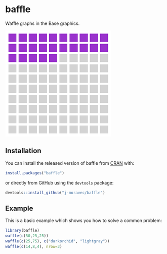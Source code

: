 # baffle
Waffle graphs in the Base graphics.

![example waffle](waffle.png)

## Installation

You can install the released version of baffle from [CRAN](https://CRAN.R-project.org) with:

``` r
install.packages("baffle")
```

or directly from GitHub using the `devtools` package:
```r
devtools::install_github("j-moravec/baffle")
```

## Example

This is a basic example which shows you how to solve a common problem:

``` r
library(baffle)
waffle(c(50,25,25))
waffle(c(25,75), c("darkorchid", "lightgray"))
waffle(c(14,8,4), nrow=3)
```

